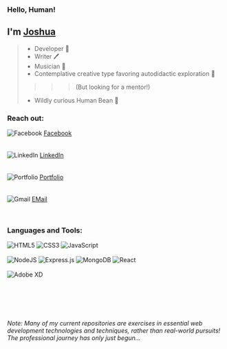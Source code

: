 ### Hello, Human!  
## I'm [**Joshua**][portfolio]
> - Developer 💾  
> - Writer  🖊️  
> - Musician  🎸  
> - Contemplative creative type favoring autodidactic exploration  🦉  
>>>> (But looking for a mentor!) 
> - Wildly curious Human Bean  🌱    

### Reach out:  

![Facebook](https://img.shields.io/badge/Facebook-%231877F2.svg?style=for-the-badge&logo=Facebook&logoColor=white&link=https://www.facebook.com/jndiehl/) [Facebook]    
<br />  
![LinkedIn](https://img.shields.io/badge/linkedin-%230077B5.svg?style=for-the-badge&logo=linkedin&logoColor=white) [LinkedIn]    
<br />  
![Portfolio](https://img.shields.io/badge/Portfolio-%23000000.svg?style=for-the-badge&logo=firefox&logoColor=#FF7139) [Portfolio]    
<br />    
![Gmail](https://img.shields.io/badge/Gmail-D14836?style=for-the-badge&logo=gmail&logoColor=white) [EMail]    

<br />

### Languages and Tools:  

![HTML5](https://img.shields.io/badge/html5-%23E34F26.svg?style=for-the-badge&logo=html5&logoColor=white)
![CSS3](https://img.shields.io/badge/css3-%231572B6.svg?style=for-the-badge&logo=css3&logoColor=white)
![JavaScript](https://img.shields.io/badge/javascript-%23323330.svg?style=for-the-badge&logo=javascript&logoColor=%23F7DF1E)  
<br>
![NodeJS](https://img.shields.io/badge/node.js-6DA55F?style=for-the-badge&logo=node.js&logoColor=white)
![Express.js](https://img.shields.io/badge/express.js-%23404d59.svg?style=for-the-badge&logo=express&logoColor=%2361DAFB)
![MongoDB](https://img.shields.io/badge/MongoDB-%234ea94b.svg?style=for-the-badge&logo=mongodb&logoColor=white)
![React](https://img.shields.io/badge/react-%2320232a.svg?style=for-the-badge&logo=react&logoColor=%2361DAFB)  
<br>
![Adobe XD](https://img.shields.io/badge/Adobe%20XD-470137?style=for-the-badge&logo=Adobe%20XD&logoColor=#FF61F6)  
<br />  
<br />

[Facebook]: https://www.facebook.com/jndiehl/
[Portfolio]: https://jaynewdee.github.io/Personal-Portfolio-Bluev2/
[LinkedIn]: https://www.linkedin.com/in/joshua-diehl-4506a5221/
[EMail]: mailto:jdiehl2236@gmail.com  
<br />

*Note: Many of my current repositories are exercises in essential web development technologies and techniques, rather than real-world pursuits!  The professional journey has only just begun...*
